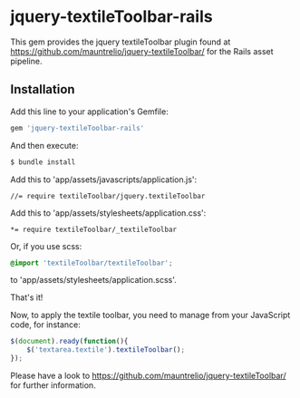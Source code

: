 # jquery-textileToolbar-rails

This gem provides the jquery textileToolbar plugin found at https://github.com/mauntrelio/jquery-textileToolbar/ for the Rails asset pipeline.

## Installation

Add this line to your application's Gemfile:

```ruby
gem 'jquery-textileToolbar-rails'
```

And then execute:

```bash
$ bundle install
```

Add this to 'app/assets/javascripts/application.js':

```
//= require textileToolbar/jquery.textileToolbar
```

Add this to 'app/assets/stylesheets/application.css':

```
*= require textileToolbar/_textileToolbar
```

Or, if you use scss:

```scss
@import 'textileToolbar/textileToolbar';
```

to 'app/assets/stylesheets/application.scss'.

That's it!

Now, to apply the textile toolbar, you need to manage from your JavaScript code, for instance:

```javascript
$(document).ready(function(){
	$('textarea.textile').textileToolbar();
});

```

Please have a look to https://github.com/mauntrelio/jquery-textileToolbar/ for further information.
